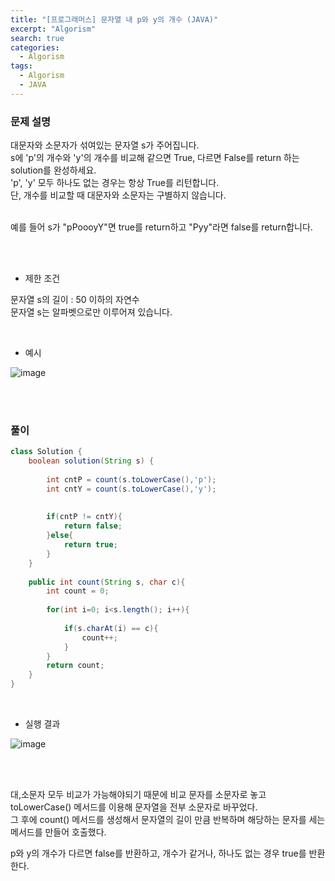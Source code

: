 ```yaml
---
title: "[프로그래머스] 문자열 내 p와 y의 개수 (JAVA)"
excerpt: "Algorism"
search: true
categories: 
  - Algorism
tags: 
  - Algorism
  - JAVA
---
```



### 문제 설명
대문자와 소문자가 섞여있는 문자열 s가 주어집니다.<br> s에 'p'의 개수와 'y'의 개수를 비교해 같으면 True, 다르면 False를 return 하는 solution를 완성하세요.<br> 'p', 'y' 모두 하나도 없는 경우는 항상 True를 리턴합니다.<br> 단, 개수를 비교할 때 대문자와 소문자는 구별하지 않습니다.<br><br>

예를 들어 s가 "pPoooyY"면 true를 return하고 "Pyy"라면 false를 return합니다.<br>

<br><br>

- 제한 조건 

문자열 s의 길이 : 50 이하의 자연수<br>
문자열 s는 알파벳으로만 이루어져 있습니다.<br>



<br>

- 예시 

![image](https://user-images.githubusercontent.com/73421820/121902935-c0cbc180-cd62-11eb-8a0a-e1f86fb67790.png)
<br>





<br><br>


### 풀이



```java
class Solution {
    boolean solution(String s) {
        
        int cntP = count(s.toLowerCase(),'p');
        int cntY = count(s.toLowerCase(),'y');
        
        
        if(cntP != cntY){
            return false;
        }else{
            return true;
        }
    }
    
    public int count(String s, char c){
        int count = 0;
        
        for(int i=0; i<s.length(); i++){
            
            if(s.charAt(i) == c){
                count++;
            }
        }
        return count;
    }
}
```

<br>

- 실행 결과

![image](https://user-images.githubusercontent.com/73421820/121902709-882be800-cd62-11eb-94bc-4788150c9321.png)


<br>

<br>

대,소문자 모두 비교가 가능해야되기 때문에 비교 문자를 소문자로 놓고 toLowerCase() 메서드를 이용해 문자열을 전부 소문자로 바꾸었다.<br>
그 후에 count() 메서드를 생성해서 문자열의 길이 만큼 반복하며 해당하는 문자를 세는 메서드를 만들어 호출했다.<br>

p와 y의 개수가 다르면 false를 반환하고, 개수가 같거나, 하나도 없는 경우 true를 반환한다.<br>



<br><br>
